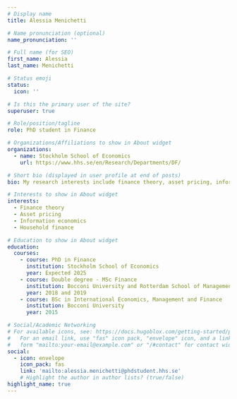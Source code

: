 ```yaml
---
# Display name
title: Alessia Menichetti

# Name pronunciation (optional)
name_pronunciation: ''

# Full name (for SEO)
first_name: Alessia
last_name: Menichetti

# Status emoji
status:
  icon: ''

# Is this the primary user of the site?
superuser: true

# Role/position/tagline
role: PhD student in Finance

# Organizations/Affiliations to show in About widget
organizations:
  - name: Stockholm School of Economics
    url: https://www.hhs.se/en/Research/Departments/DF/

# Short bio (displayed in user profile at end of posts)
bio: My research interests include finance theory, asset pricing, information economics and household finance.

# Interests to show in About widget
interests:
  - Finance theory
  - Asset pricing
  - Information economics
  - Household finance

# Education to show in About widget
education:
  courses:
    - course: PhD in Finance
      institution: Stockholm School of Economics
      year: Expected 2025
    - course: Double degree - MSc Finance
      institution: Bocconi University and Rotterdam School of Management
      year: 2018 and 2019
    - course: BSc in International Economics, Management and Finance
      institution: Bocconi University
      year: 2015

# Social/Academic Networking
# For available icons, see: https://docs.hugoblox.com/getting-started/page-builder/#icons
#   For an email link, use "fas" icon pack, "envelope" icon, and a link in the
#   form "mailto:your-email@example.com" or "/#contact" for contact widget.
social:
  - icon: envelope
    icon_pack: fas
    link: 'mailto:alessia.menichetti@phdstudent.hhs.se'
    # Highlight the author in author lists? (true/false)
highlight_name: true
---
```

